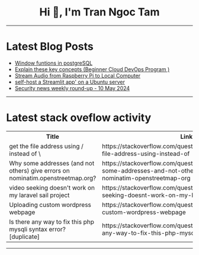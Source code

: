 <h1 align="center">Hi 👋, I'm Tran Ngoc Tam</h1>

---

# Latest Blog Posts 
<!-- BLOG-POST-LIST:START -->
- [Window funtions in postgreSQL](https://dev.to/johnniekay/window-funtions-in-postgresql-2iha)
- [Explain these key concepts &lpar;Beginner Cloud DevOps Program &rpar;](https://dev.to/chifum/explain-these-key-concepts-beginner-cloud-devops-program--1k3i)
- [Stream Audio from Raspberry Pi to Local Computer](https://dev.to/shilleh/stream-audio-from-raspberry-pi-to-local-computer-1a1c)
- [self-host a Streamlit app&#39; on a Ubuntu server](https://dev.to/yactouat/self-host-a-streamlit-app-on-a-ubuntu-server-1f78)
- [Security news weekly round-up - 10 May 2024](https://dev.to/ziizium/security-news-weekly-round-up-10-may-2024-176m)
<!-- BLOG-POST-LIST:END -->

---

# Latest stack oveflow activity
<table>
  <tr><th>Title</th><th>Link</th></tr>
  <!-- STACKOVERFLOW:START --><tr><td>get the file address using / instead of \</td><td>https://stackoverflow.com/questions/78462565/get-the-file-address-using-instead-of</td></tr><tr><td>Why some addresses &lpar;and not others&rpar; give errors on nominatim.openstreetmap.org?</td><td>https://stackoverflow.com/questions/78462047/why-some-addresses-and-not-others-give-errors-on-nominatim-openstreetmap-org</td></tr><tr><td>video seeking doesn&#39;t work on my laravel sail project</td><td>https://stackoverflow.com/questions/78462010/video-seeking-doesnt-work-on-my-laravel-sail-project</td></tr><tr><td>Uploading custom wordpress webpage</td><td>https://stackoverflow.com/questions/78462003/uploading-custom-wordpress-webpage</td></tr><tr><td>Is there any way to fix this php mysqli syntax error? [duplicate]</td><td>https://stackoverflow.com/questions/78461859/is-there-any-way-to-fix-this-php-mysqli-syntax-error</td></tr><!-- STACKOVERFLOW:END -->
</table>

---


